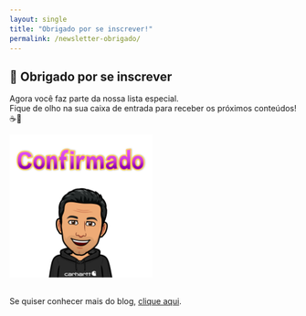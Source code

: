 ```yaml
---
layout: single
title: "Obrigado por se inscrever!"
permalink: /newsletter-obrigado/
---
```


## 🎉 Obrigado por se inscrever

Agora você faz parte da nossa lista especial.  
Fique de olho na sua caixa de entrada para receber os próximos conteúdos! ☕🚀

<style>
  div{
    display: flex;
    flex-direction: column;
    gap: .5rem;
  }
  img{
    align: center;
    margin: 0 auto 1rem;
  }

</style>
<img src="../assets/images/confirmado.png" width="250">

Se quiser conhecer mais do blog, [clique aqui](/).
